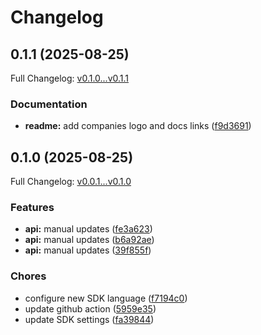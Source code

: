 # Changelog

## 0.1.1 (2025-08-25)

Full Changelog: [v0.1.0...v0.1.1](https://github.com/fashn-AI/fashn-python-sdk/compare/v0.1.0...v0.1.1)

### Documentation

* **readme:** add companies logo and docs links ([f9d3691](https://github.com/fashn-AI/fashn-python-sdk/commit/f9d36914b08a393c9c574449f044d9709fa74d98))

## 0.1.0 (2025-08-25)

Full Changelog: [v0.0.1...v0.1.0](https://github.com/fashn-AI/fashn-python-sdk/compare/v0.0.1...v0.1.0)

### Features

* **api:** manual updates ([fe3a623](https://github.com/fashn-AI/fashn-python-sdk/commit/fe3a623d72d311534abceced08d840a6ca5314fe))
* **api:** manual updates ([b6a92ae](https://github.com/fashn-AI/fashn-python-sdk/commit/b6a92ae3f706f4ce1b9230883cac47aaec35560f))
* **api:** manual updates ([39f855f](https://github.com/fashn-AI/fashn-python-sdk/commit/39f855fe0bce79fa7b838b1730174e1424843e87))


### Chores

* configure new SDK language ([f7194c0](https://github.com/fashn-AI/fashn-python-sdk/commit/f7194c0976fc9f5656b1152814084af358e06c8e))
* update github action ([5959e35](https://github.com/fashn-AI/fashn-python-sdk/commit/5959e3515f9dbe77776331f33892843cc3cce6eb))
* update SDK settings ([fa39844](https://github.com/fashn-AI/fashn-python-sdk/commit/fa39844915b3dcd00282863b02b2ebff94229eec))
